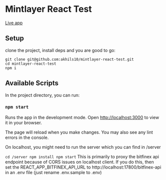 # Mintlayer React Test

[Live app](https://mintlayer-react-test.netlify.app)

## Setup

clone the project, install deps and you are good to go:

```
git clone git@github.com:akhils10/mintlayer-react-test.git
cd mintlayer-react-test
npm i

```

## Available Scripts

In the project directory, you can run:

### `npm start`

Runs the app in the development mode.
Open [http://localhost:3000](http://localhost:3000) to view it in your browser.

The page will reload when you make changes.
You may also see any lint errors in the console.



On localhost, you might need to run the server which you can find in /server 

`
cd /server
npm install
npm start
`
This is primarily to proxy the bitfinex api endpoint because of CORS issues on localhost client. If you do this, then set the REACT_APP_BITFINEX_API_URL to http://localhost:17800/bitfinex-api in an .env file (just rename .env.sample to .env)